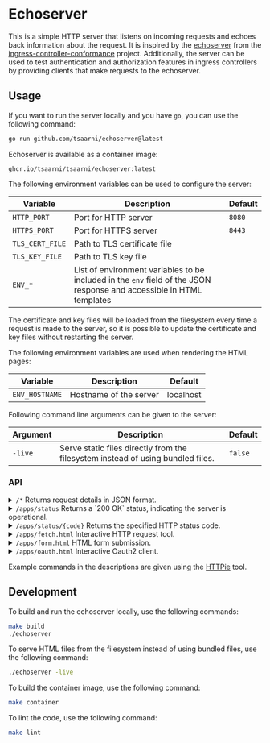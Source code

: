 # Echoserver

This is a simple HTTP server that listens on incoming requests and echoes back information about the request.
It is inspired by the [echoserver](https://github.com/kubernetes-sigs/ingress-controller-conformance/tree/master/images/echoserver) from the [ingress-controller-conformance](https://github.com/kubernetes-sigs/ingress-controller-conformance) project.
Additionally, the server can be used to test authentication and authorization features in ingress controllers by providing clients that make requests to the echoserver.

## Usage

If you want to run the server locally and you have `go`, you can use the following command:

```sh
go run github.com/tsaarni/echoserver@latest
```

Echoserver is available as a container image:

```
ghcr.io/tsaarni/tsaarni/echoserver:latest
```

The following environment variables can be used to configure the server:

| Variable        | Description                                                                                                           | Default |
| --------------- | --------------------------------------------------------------------------------------------------------------------- | ------- |
| `HTTP_PORT`     | Port for HTTP server                                                                                                  | `8080`  |
| `HTTPS_PORT`    | Port for HTTPS server                                                                                                 | `8443`  |
| `TLS_CERT_FILE` | Path to TLS certificate file                                                                                          |         |
| `TLS_KEY_FILE`  | Path to TLS key file                                                                                                  |         |
| `ENV_*`         | List of environment variables to be included in the `env` field of the JSON response and accessible in HTML templates |         |

The certificate and key files will be loaded from the filesystem every time a request is made to the server, so it is possible to update the certificate and key files without restarting the server.

The following environment variables are used when rendering the HTML pages:

| Variable       | Description            | Default   |
| -------------- | ---------------------- | --------- |
| `ENV_HOSTNAME` | Hostname of the server | localhost |

Following command line arguments can be given to the server:

| Argument | Description                                                                     | Default |
| -------- | ------------------------------------------------------------------------------- | ------- |
| `-live`  | Serve static files directly from the filesystem instead of using bundled files. | `false` |

### API

<details>
<summary><code>/*</code> Returns request details in JSON format.</summary>

#### Responses

| Status | Description                     |
| ------ | ------------------------------- |
| 200 OK | Request details in JSON format, including headers, method, URL, body, TLS information and decoded `Authorization` header (basic credentials and bearer token). |

##### Example

```console
$ http --cert client.pem --cert-key client-key.pem --verify root-ca.pem https://localhost:8443/foobar
```

```json
{
  "content_length": 0,
  "env": {
    "ENV_NAMESPACE": "mynamespace",
    "ENV_POD": "mypod"
  },
  "headers": {
    "Accept": ["*/*"],
    "Accept-Encoding": ["gzip, deflate, br"],
    "Connection": ["keep-alive"],
    "User-Agent": ["HTTPie/3.2.2"]
  },
  "host": "localhost:8443",
  "method": "GET",
  "proto": "HTTP/1.1",
  "remote": "127.0.0.1:53378",
  "tls": {
    "alpn_negotiated_protocol": "http/1.1",
    "cipher_suite": "TLS_AES_128_GCM_SHA256",
    "peer_certificates": "-----BEGIN CERTIFICATE-----\nMIIBSzCB8qADAgECAggYDDuSRtpjxTAKBggqhkjOPQQDAjASMRAwDgYDVQQDEwdy\nb290LWNhMB4XDTI0MTEyODIwMjQxNloXDTI1MTEyODIwMjQxNlowETEPMA0GA1UE\nAxMGY2xpZW50MFkwEwYHKoZIzj0CAQYIKoZIzj0DAQcDQgAE6pRXW7ZNf4Zzi3Qw\nlk4tpGQwi0alJCAKxloR1PfYei1Ixh74Qz2qsrvdTFM40S2CELW4QjRAt0KYA047\n8VWoRaMzMDEwDgYDVR0PAQH/BAQDAgWgMB8GA1UdIwQYMBaAFAif/mnSoWsFX550\nsiR5/dzToWrZMAoGCCqGSM49BAMCA0gAMEUCIQD2mtIiZ/a4TO80KdHDnOwlsWPf\nVuZxTcRNPyBF4F/lVwIgOD7pdL4NfJfRrouUTGvj4ST0+VY2kz2KrkpY0ckmdq4=\n-----END CERTIFICATE-----\n-----BEGIN CERTIFICATE-----\nMIIBWzCCAQKgAwIBAgIIGAw7kka+ahUwCgYIKoZIzj0EAwIwEjEQMA4GA1UEAxMH\ncm9vdC1jYTAeFw0yNDExMjgyMDI0MTZaFw0yNTExMjgyMDI0MTZaMBIxEDAOBgNV\nBAMTB3Jvb3QtY2EwWTATBgcqhkjOPQIBBggqhkjOPQMBBwNCAATUHqYZ2/Esrwf1\nL/+Pra4+q3mA5QeaAxzilwJvm/5Wjk3C+oxTBqgIiRErKQ7DTxkC0U3c5d5/Og6o\nZwGmYXOqo0IwQDAOBgNVHQ8BAf8EBAMCAQYwDwYDVR0TAQH/BAUwAwEB/zAdBgNV\nHQ4EFgQUCJ/+adKhawVfnnSyJHn93NOhatkwCgYIKoZIzj0EAwIDRwAwRAIgKAsF\nvgXxODXq5f6jUnIC7muCb/t6zKc0DbM+kTWo0dYCIAIPMKBuXtZVskFjty0zV/H7\nNMK3WmY4Veyco3eUSiQN\n-----END CERTIFICATE-----\n",
    "version": "TLS 1.3"
  },
  "url": "/foobar"
}
```

</details>

<details>
<summary><code>/apps/status</code> Returns a `200 OK` status, indicating the server is operational.</summary>

#### Responses

| Status | Description            |
| ------ | ---------------------- |
| 200 OK | Server is operational. |

#### Example

```console
$ http GET http://localhost:8080/apps/status
```

```http
HTTP/1.1 200 OK
Content-Length: 0
Date: Fri, 29 Nov 2024 06:24:46 GMT
```

</details>

<details>
<summary><code>/apps/status/{code}</code> Returns the specified HTTP status code.</summary>

#### Parameters

| Name | Description                 |
| ---- | --------------------------- |
| code | HTTP status code to return. |

Optionally, a JSON object can be provided in the body to include additional HTTP headers in the response.

#### Example

```sh
$ http POST http://localhost:8080/apps/status/301 Location=http://localhost/bar
```

Body of the request

```json
{
  "Location": "http://localhost/bar"
}
```

Response:

```http
HTTP/1.1 301 Moved Permanently
Content-Length: 0
Date: Fri, 29 Nov 2024 06:10:25 GMT
Location: http://localhost/bar
```

</details>

<details>
<summary><code>/apps/fetch.html</code> Interactive HTTP request tool.</summary>

A JavaScript application that enables users to make HTTP requests towards the echoserver using different methods and view the responses.

![image](https://github.com/user-attachments/assets/1c325a58-2829-4549-8f70-d411b562190c)

</details>

<details>
<summary><code>/apps/form.html</code> HTML form submission.</summary>

An HTML form that enables data submission using both `POST` and `GET` methods towards the echoserver.

![image](https://github.com/user-attachments/assets/46d5deb3-e9f5-4f34-a114-3d9ab0219e0b)

</details>

<details>
<summary><code>/apps/oauth.html</code> Interactive Oauth2 client.</summary>

OAuth2-aware JavaScript application that implements the Authorization Code flow.
It allows users to interactively trigger login/refresh/logout and to make authenticated requests towards the echoserver and view the responses.

![image](https://github.com/user-attachments/assets/31f5da4b-e064-4ce4-89e8-9d28a7230716)

</details>

Example commands in the descriptions are given using the [HTTPie](https://httpie.io/) tool.

## Development

To build and run the echoserver locally, use the following commands:

```sh
make build
./echoserver
```

To serve HTML files from the filesystem instead of using bundled files, use the following command:

```sh
./echoserver -live
```

To build the container image, use the following command:

```sh
make container
```

To lint the code, use the following command:

```sh
make lint
```
